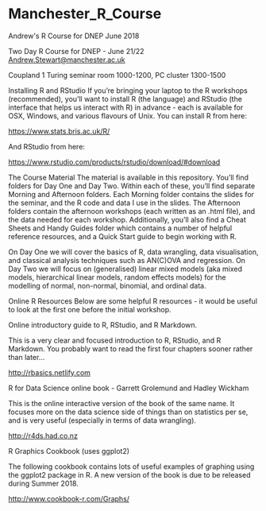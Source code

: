 # Manchester_R_Course
Andrew's R Course for DNEP June 2018

Two Day R Course for DNEP - June 21/22
Andrew.Stewart@manchester.ac.uk

Coupland 1 Turing seminar room 1000-1200, PC cluster 1300-1500



Installing R and RStudio
If you’re bringing your laptop to the R workshops (recommended), you’ll want to install R (the language) and RStudio (the interface that helps us interact with R) in advance - each is available for OSX, Windows, and various flavours of Unix. You can install R from here:

https://www.stats.bris.ac.uk/R/

And RStudio from here:

https://www.rstudio.com/products/rstudio/download/#download



The Course Material
The material is available in this repository.  You’ll find folders for Day One and Day Two. Within each of these, you’ll find separate Morning and Afternoon folders. Each Morning folder contains the slides for the seminar, and the R code and data I use in the slides. The Afternoon folders contain the afternoon workshops (each written as an .html file), and the data needed for each workshop. Additionally, you’ll also find a Cheat Sheets and Handy Guides folder which contains a number of helpful reference resources, and a Quick Start guide to begin working with R.

On Day One we will cover the basics of R, data wrangling, data visualisation, and classical analysis techniques such as AN(C)OVA and regression. On Day Two we will focus on (generalised) linear mixed models (aka mixed models, hierarchical linear models, random effects models) for the modelling of normal, non-normal, binomial, and ordinal data.



Online R Resources
Below are some helpful R resources - it would be useful to look at the first one before the initial workshop. 


Online introductory guide to R, RStudio, and R Markdown.

This is a very clear and focused introduction to R, RStudio, and R Markdown. You probably want to read the first four chapters sooner rather than later…

http://rbasics.netlify.com



R for Data Science online book - Garrett Grolemund and Hadley Wickham

This is the online interactive version of the book of the same name. It focuses more on the data science side of things than on statistics per se, and is very useful (especially in terms of data wrangling).

http://r4ds.had.co.nz



R Graphics Cookbook (uses ggplot2)

The following cookbook contains lots of useful examples of graphing using the ggplot2 package in R. A new version of the book is due to be released during Summer 2018.

http://www.cookbook-r.com/Graphs/



